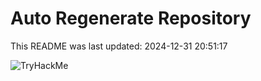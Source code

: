 # Auto Regenerate Repository

This README was last updated: 2024-12-31 20:51:17

 ![TryHackMe](https://tryhackme.com/badge/533634)